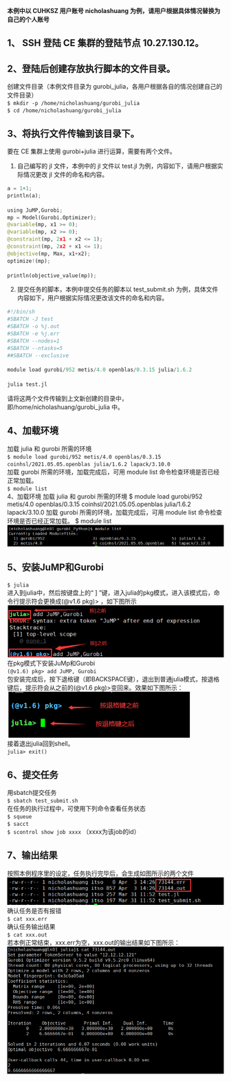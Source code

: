 **本例中以 CUHKSZ 用户账号 nicholashuang 为例，请用户根据具体情况替换为自己的个人账号**
## 1、 SSH 登陆 CE 集群的登陆节点 10.27.130.12。

## 2、登陆后创建存放执行脚本的文件目录。
创建文件目录（本例文件目录为 gurobi_julia，各用户根据各自的情况创建自己的文件目录）  
`$ mkdir -p /home/nicholashuang/gurobi_julia`  
`$ cd /home/nicholashuang/gurobi_julia`  

## 3、将执行文件传输到该目录下。  
要在 CE 集群上使用 gurobi+julia 进行运算，需要有两个文件。  
1) 自己编写的 jl 文件，本例中的 jl 文件以 test.jl 为例，内容如下，请用户根据实际情况更改 jl 文件的命名和内容。  
```python
a = 1+1;
println(a);

using JuMP,Gurobi;
mp = Model(Gurobi.Optimizer);
@variable(mp, x1 >= 0);
@variable(mp, x2 >= 0);
@constraint(mp, 2x1 + x2 <= 1);
@constraint(mp, 2x2 + x1 <= 1);
@objective(mp, Max, x1+x2);
optimize!(mp);

println(objective_value(mp));
```
2) 提交任务的脚本，本例中提交任务的脚本以 test_submit.sh 为例，具体文件内容如下，用户根据实际情况更改该文件的命名和内容。  
```python
#!/bin/sh
#SBATCH -J test
#SBATCH -o %j.out
#SBATCH -e %j.err
#SBATCH --nodes=1
#SBATCH --ntasks=5 
##SBATCH --exclusive

module load gurobi/952 metis/4.0 openblas/0.3.15 julia/1.6.2

julia test.jl
```
请将这两个文件传输到上文新创建的目录中，即/home/nicholashuang/gurobi_julia 中。  

## 4、加载环境  
加载 julia 和 gurobi 所需的环境  
`$ module load gurobi/952 metis/4.0 openblas/0.3.15 coinhsl/2021.05.05.openblas julia/1.6.2 lapack/3.10.0`  
加载 gurobi 所需的环境，加载完成后，可用 module list 命令检查环境是否已经正常加载。  
`$ module list`  
4、加载环境
加载 julia 和 gurobi 所需的环境
$ module load gurobi/952 metis/4.0 openblas/0.3.15 coinhsl/2021.05.05.openblas julia/1.6.2 lapack/3.10.0
加载 gurobi 所需的环境，加载完成后，可用 module list 命令检查环境是否已经正常加载。
$ module list
![module list](image-8.png)  
## 5、安装JuMP和Gurobi  
`$ julia`  
进入到julia中，然后按键盘上的“ ] ”键，进入julia的pkg模式，进入该模式后，命令行提示符会更换成(@v1.6 pkg)> ，如下图所示  
![Alt text](image-9.png)  
在pkg模式下安装JuMp和Gurobi  
`(@v1.6) pkg> add JuMP, Gurobi`  
包安装完成后，按下退格键（即BACKSPACE键），退出到普通julia模式，按退格键后，提示符会从之前的(@v1.6 pkg)>变回来。效果如下图所示：  
![Alt text](image-10.png)  
接着退出julia回到shell。  
`julia> exit()`  

## 6、提交任务  
用sbatch提交任务  
`$ sbatch test_submit.sh`  
在任务的执行过程中，可使用下列命令查看任务状态  
`$ squeue`  
`$ sacct`  
`$ scontrol show job xxxx` （xxxx为该job的id）  

## 7、输出结果  
按照本例程序里的设定，任务执行完毕后，会生成如图所示的两个文件  
![Alt text](image-11.png)  
确认任务是否有报错  
`$ cat xxx.err`  
确认任务输出结果  
`$ cat xxx.out`  
若本例正常结束，xxx.err为空，xxx.out的输出结果如下图所示：  
![Alt text](image-12.png)  
